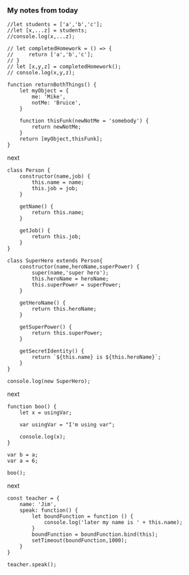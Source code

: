### My notes from today

    //let students = ['a','b','c'];
    //let [x,...z] = students;
    //console.log(x,...z);

    // let completedHomework = () => {
    //     return ['a','b','c'];
    // }
    // let [x,y,z] = completedHomework();
    // console.log(x,y,z);

    function returnBothThings() {
        let myObject = {
            me: 'Mike',
            notMe: 'Bruice',
        }
    
        function thisFunk(newNotMe = 'somebody') {
            return newNotMe;
        }
        return [myObject,thisFunk];
    }

next

    class Person {
        constructor(name,job) {
            this.name = name;
            this.job = job;
        }

        getName() {
            return this.name;
        }

        getJob() {
            return this.job;
        }
    }

    class SuperHero extends Person{
        constructor(name,heroName,superPower) {
            super(name,'super hero');
            this.heroName = heroName;
            this.superPower = superPower;
        }

        getHeroName() {
            return this.heroName;
        }

        getSuperPower() {
            return this.superPower;
        }

        getSecretIdentity() {
            return `${this.name} is ${this.heroName}`;
        }
    }

    console.log(new SuperHero);

next 

    function boo() {
        let x = usingVar;
    
        var usingVar = "I'm using var";
    
        console.log(x);
    }

    var b = a;
    var a = 6;

    boo();

next 

    const teacher = {
        name: 'Jim',
        speak: function() {
            let boundFunction = function () {
                console.log('later my name is ' + this.name);
            }
            boundFunction = boundFunction.bind(this);
            setTimeout(boundFunction,1000);
        }
    }

    teacher.speak();

